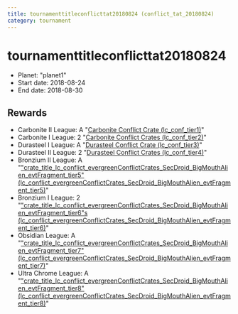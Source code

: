```yaml
---
title: tournamenttitleconflicttat20180824 (conflict_tat_20180824)
category: tournament
---
```

# tournamenttitleconflicttat20180824

  * Planet: "planet1"
  * Start date: 2018-08-24
  * End date: 2018-08-30

## Rewards

  * Carbonite II League: A "[Carbonite Conflict Crate (lc_conf_tier1)](lc_conf_tier1.html)"
  * Carbonite I League: 2 "[Carbonite Conflict Crates (lc_conf_tier2)](lc_conf_tier2.html)"
  * Durasteel I League: A "[Durasteel Conflict Crate (lc_conf_tier3)](lc_conf_tier3.html)"
  * Durasteel II League: 2 "[Durasteel Conflict Crates (lc_conf_tier4)](lc_conf_tier4.html)"
  * Bronzium II League: A "["crate_title_lc_conflict_evergreenConflictCrates_SecDroid_BigMouthAlien_evtFragment_tier5" (lc_conflict_evergreenConflictCrates_SecDroid_BigMouthAlien_evtFragment_tier5)](lc_conflict_evergreenConflictCrates_SecDroid_BigMouthAlien_evtFragment_tier5.html)"
  * Bronzium I League: 2 "["crate_title_lc_conflict_evergreenConflictCrates_SecDroid_BigMouthAlien_evtFragment_tier6"s (lc_conflict_evergreenConflictCrates_SecDroid_BigMouthAlien_evtFragment_tier6)](lc_conflict_evergreenConflictCrates_SecDroid_BigMouthAlien_evtFragment_tier6.html)"
  * Obsidian League: A "["crate_title_lc_conflict_evergreenConflictCrates_SecDroid_BigMouthAlien_evtFragment_tier7" (lc_conflict_evergreenConflictCrates_SecDroid_BigMouthAlien_evtFragment_tier7)](lc_conflict_evergreenConflictCrates_SecDroid_BigMouthAlien_evtFragment_tier7.html)"
  * Ultra Chrome League: A "["crate_title_lc_conflict_evergreenConflictCrates_SecDroid_BigMouthAlien_evtFragment_tier8" (lc_conflict_evergreenConflictCrates_SecDroid_BigMouthAlien_evtFragment_tier8)](lc_conflict_evergreenConflictCrates_SecDroid_BigMouthAlien_evtFragment_tier8.html)"
